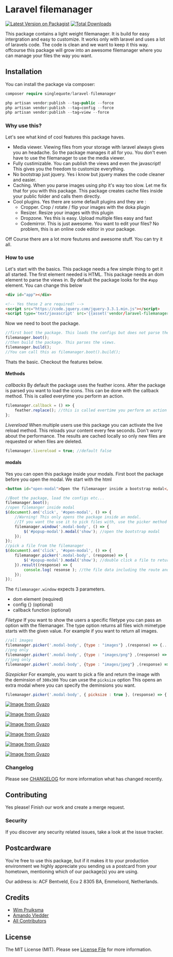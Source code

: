 # Laravel filemanager

[![Latest Version on Packagist](https://img.shields.io/packagist/v/singlequote/laravel-filemanager.svg?style=flat-square)](https://packagist.org/packages/singlequote/laravel-filemanager)
[![Total Downloads](https://img.shields.io/packagist/dt/singlequote/laravel-filemanager.svg?style=flat-square)](https://packagist.org/packages/singlequote/laravel-filemanager)

This package contains a light weight filemanager. It is build for easy intergration and easy to customize. It works only with laravel and uses a lot of laravels code. The code is clean and we want to keep it this way. offcourse this package will grow into an awesome filemanager where you can manage your files the way you want.

## Installation

You can install the package via composer:

```php
composer require singlequote/laravel-filemanager

php artisan vendor:publish --tag=public --force
php artisan vendor:publish --tag=config --force
php artisan vendor:publish --tag=view --force
```

### Why use this? 
Let's see what kind of cool features this package haves.
* Media viewer. Viewing files from your storage with laravel always gives you an headache. So the package manages it all for you. You don't even have to use the filemanager to use the media viewer.
* Fully custimizable. You can publish the views and even the javascript! This gives you the freedom to customize everything.
* No bootstrap just jquery. Yes i know but jquery makes the code cleaner and easier.
* Caching. When you parse images using php it's way too slow. Let me fix that for you with this package. This package creates cache files inside your public folder and calls them directly.
* Cool plugins. Yes there are some default plugins and they are : 
    * Cropper. Crop / rotate / flip your images with the doka plugin
    * Resizer. Resize your images with this plugin
    * Dropzone. Yes this is easy. Upload multiple files easy and fast
    * Codemirror. This is just awesome. You want to edit your files? No problem, this is an online code editor in your package.

Off Course there are a lot more feutures and awesome stuff. You can try it all.

### How to use
Let's start with the basics. This package needs a few simple thing to get it all started. The first element needed is HTML.
This package needs an dom element to parse the views in. By default the package looks for the `#app` element. You can change this below
```html
<div id="app"></div>

<!-- Yes these 2 are required! -->
<script src="https://code.jquery.com/jquery-3.3.1.min.js"></script>
<script type='text/javascript' src='{{asset('vendor/laravel-filemanager/js/filemanager.min.js')}}'></script>
```
Now we need to boot the package. 
```javascript
//first boot the package. This loads the configs but does not parse the views!
filemanager.boot();
//then build the package. This parses the views.
filemanager.build();
//You can call this as filemanager.boot().build();
```
Thats the basic. Checkout the features below.

#### Methods

*callbacks*
By default the package uses the feather icons. After the package is parsed you want to load the icons. This can be done with the callback method. This is called everytime you perform an action.
```javascript
filemanager.callback = () => {
    feather.replace(); //this is called evertime you perform an action
};
```

*Livereload*
When multiple users use this package you can activate the live reload method. This reloads your content every few seconds. Don't worry about the performance. The results are cached locally so only new files are requested or when files are deleted.
```javascript
filemanager.livereload = true; //default false
```

#### modals
Yes you can open this package inside your modals. First boot the package before you open the modal.
We start with the html
```html
<button id="open-modal">Open the filemanager inside a bootstrap modal</button>
```
```javascript
//Boot the package, load the configs etc...
filemanager.boot();
//open filemanger inside modal
$(document).on('click', '#open-modal', () => {
    //Warning! This only opens the package inside an modal. 
    //If you want the use it to pick files with, use the picker method instead
    filemanager.window('.modal-body', () => {
        $('#popup-modal').modal('show'); //open the bootstrap modal
    });
});
//pick a file from the filemanager
$(document).on('click', '#open-modal', () => {
    filemanager.picker('.modal-body', (response) => {
        $('#popup-modal').modal('show'); //double click a file to return it
    }).result((response) => {
        console.log( resonse ); //the file data including the route and path
    });
});

```
The `filemanager.window` expects 3 parameters. 
* dom element (required)
* config {} (optional)
* callback function (optional)

*Filetype*
If you want to show the users a specific filetype you can pass an option with the filemanager.
The type option returns all files wich mimetype starts with the given value. For example if you want to return all images.
```javascript
//all images
filemanager.picker('.modal-body', {type : "images"} ,(response) => {...
//png only
filemanager.picker('.modal-body', {type : "images/png"} ,(response) => {...
//jpeg only
filemanager.picker('.modal-body', {type : "images/jpeg"} ,(response) => {...
```
*Sizepicker*
For example, you want to pick a file and return the image with the deminsion of `300x300` You can uxse the `picksize` option
This opens an extra modal where you can specify the deminsions you want.
```javascript
filemanager.picker('.modal-body', { picksize : true }, (response) => {
```

[![Image from Gyazo](https://i.gyazo.com/57a4c9a2229fb649ca256f729d1cfb27.png)](https://gyazo.com/57a4c9a2229fb649ca256f729d1cfb27)

[![Image from Gyazo](https://i.gyazo.com/8b7c4638a19a78c6e057f7cf37a7e0f9.png)](https://gyazo.com/8b7c4638a19a78c6e057f7cf37a7e0f9)

[![Image from Gyazo](https://i.gyazo.com/51f474ef22f6ec9ef33e19c91a5e84d2.jpg)](https://gyazo.com/51f474ef22f6ec9ef33e19c91a5e84d2)

[![Image from Gyazo](https://i.gyazo.com/67863033f561bf634ae539a8cc7e8ad4.jpg)](https://gyazo.com/67863033f561bf634ae539a8cc7e8ad4)

[![Image from Gyazo](https://i.gyazo.com/d3a98ef29d0b4a402228026d65fbf4d2.png)](https://gyazo.com/d3a98ef29d0b4a402228026d65fbf4d2)

[![Image from Gyazo](https://i.gyazo.com/249dafbe12b45a76a60a0e2999764ff4.png)](https://gyazo.com/249dafbe12b45a76a60a0e2999764ff4)

### Changelog

Please see [CHANGELOG](CHANGELOG.md) for more information what has changed recently.

## Contributing
Yes please! Finish our work and create a merge request.

### Security

If you discover any security related issues, take a look at the issue tracker.

## Postcardware

You're free to use this package, but if it makes it to your production environment we highly appreciate you sending us a postcard from your hometown, mentioning which of our package(s) you are using.

Our address is: ACF Bentveld, Ecu 2 8305 BA, Emmeloord, Netherlands.

## Credits

- [Wim Pruiksma](https://github.com/wimurk)
- [Amando Vledder](https://github.com/AmandoVledder)
- [All Contributors](../../contributors)

## License

The MIT License (MIT). Please see [License File](LICENSE.md) for more information.
